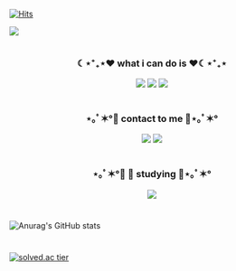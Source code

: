 [![Hits](https://hits.seeyoufarm.com/api/count/incr/badge.svg?url=https%3A%2F%2Fgithub.com%2Feunjung0613&count_bg=%23F0BEBE&title_bg=%23FC8F8F&icon=&icon_color=%23000000&title=hits&edge_flat=false)](https://hits.seeyoufarm.com)

<img src="https://capsule-render.vercel.app/api?type=wave&color=gradient&customColorList=0,5&height=300&section=header&text=EUN JUNG&fontSize=70&fontColor=ffffff" />

#



<h3 align="center">☾⋆⁺₊⋆❤️ what i can do is ❤️☾⋆⁺₊⋆</h3>
<p align="center"><img src="https://img.shields.io/badge/Python-3776AB?style=flat-square&logo=Python&logoColor=white"/></a>  <img src="https://img.shields.io/badge/JAVA-007396?style=flat-square&logo=JAVA&logoColor=white"/></a>  <img src="https://img.shields.io/badge/HTML-E34F26?style=flat-square&logo=HTML&logoColor=white"/></a></p>



#



<h3 align="center">⋆｡ﾟ✶°🧡 contact to me 🧡⋆｡ﾟ✶°</h3>
<p align="center"><a href="https://coding7281.tistory.com/"><img src="https://img.shields.io/badge/My tech blog-A9BCF5?style=flat-square&logo=GitHub Sponsors&logoColor=white&link=https://coding7281.tistory.com/"/></a>  <a href="mailto:dmswjd7281@gmail.com"><img src="https://img.shields.io/badge/Gmail-D0A9F5?style=flat-square&logo=Gmail&logoColor=white&link=mailto:dmswjd7281@gmail.com"/></a></p>



#



<h3 align="center">⋆｡ﾟ✶°💛 💬 studying 💛⋆｡ﾟ✶°</h3>
<p align="center"><img src="https://img.shields.io/badge/React-61DAFB?style=flat-square&logo=React&logoColor=white"/></a>


#


![Anurag's GitHub stats](https://github-readme-stats.vercel.app/api?username=eunjung0613&theme=material-palenight&show_icons=true)

#

[![solved.ac tier](http://mazassumnida.wtf/api/v2/generate_badge?boj={dmswjd7281})](https://solved.ac/{dmswjd7281})

